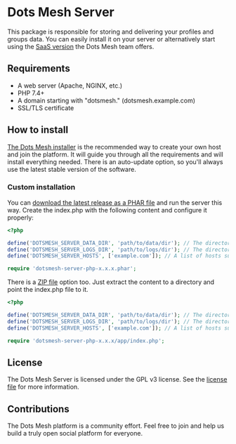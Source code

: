 # Dots Mesh Server

This package is responsible for storing and delivering your profiles and groups data. You can easily install it on your server or alternatively start using the [SaaS version](https://hosting.dotsmesh.com/) the Dots Mesh team offers.

## Requirements
- A web server (Apache, NGINX, etc.)
- PHP 7.4+
- A domain starting with "dotsmesh." (dotsmesh.example.com)
- SSL/TLS certificate

## How to install

[The Dots Mesh installer](https://about.dotsmesh.com/self-host/) is the recommended way to create your own host and join the platform. It will guide you through all the requirements and will install everything needed. There is an auto-update option, so you'll always use the latest stable version of the software.

### Custom installation

You can [download the latest release as a PHAR file](https://github.com/dotsmesh/dotsmesh-server-php/releases) and run the server this way. Create the index.php with the following content and configure it properly:
```php
<?php

define('DOTSMESH_SERVER_DATA_DIR', 'path/to/data/dir'); // The directory where the data will be stored.
define('DOTSMESH_SERVER_LOGS_DIR', 'path/to/logs/dir'); // The directory where the logs will be stored.
define('DOTSMESH_SERVER_HOSTS', ['example.com']); // A list of hosts supported by the server.

require 'dotsmesh-server-php-x.x.x.phar';
```

There is a [ZIP file](https://github.com/dotsmesh/dotsmesh-server-php/releases) option too. Just extract the content to a directory and point the index.php file to it.
```php
<?php

define('DOTSMESH_SERVER_DATA_DIR', 'path/to/data/dir'); // The directory where the data will be stored.
define('DOTSMESH_SERVER_LOGS_DIR', 'path/to/logs/dir'); // The directory where the logs will be stored.
define('DOTSMESH_SERVER_HOSTS', ['example.com']); // A list of hosts supported by the server.

require 'dotsmesh-server-php-x.x.x/app/index.php';
```

## License

The Dots Mesh Server is licensed under the GPL v3 license. See the [license file](https://github.com/dotsmesh/dotsmesh-server-php/blob/master/LICENSE) for more information.

## Contributions

The Dots Mesh platform is a community effort. Feel free to join and help us build a truly open social platform for everyone.
